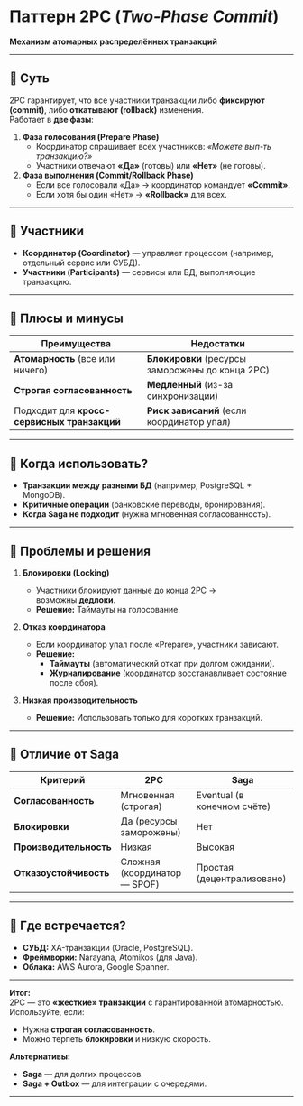 # **Паттерн 2PC** (*Two-Phase Commit*)

**Механизм атомарных распределённых транзакций**

---
## **🔹 Суть**
2PC гарантирует, что все участники транзакции либо **фиксируют (commit)**, либо **откатывают (rollback)** изменения.  
Работает в **две фазы**:
1. **Фаза голосования (Prepare Phase)**    
    - Координатор спрашивает всех участников: _«Можете вып-ть транзакцию?»_      
    - Участники отвечают **«Да»** (готовы) или **«Нет»** (не готовы).    
2. **Фаза выполнения (Commit/Rollback Phase)**    
    - Если все голосовали «Да» → координатор командует **«Commit»**.        
    - Если хотя бы один «Нет» → **«Rollback»** для всех.        

---
## **🔹 Участники**
- **Координатор (Coordinator)** — управляет процессом (например, отдельный сервис или СУБД).    
- **Участники (Participants)** — сервисы или БД, выполняющие транзакцию.    

---
## **🔹 Плюсы и минусы**

|**Преимущества**|**Недостатки**|
|---|---|
|**Атомарность** (все или ничего)|**Блокировки** (ресурсы заморожены до конца 2PC)|
|**Строгая согласованность**|**Медленный** (из-за синхронизации)|
|Подходит для **кросс-сервисных транзакций**|**Риск зависаний** (если координатор упал)|

---
## **🔹 Когда использовать?**
- **Транзакции между разными БД** (например, PostgreSQL + MongoDB).    
- **Критичные операции** (банковские переводы, бронирования).    
- **Когда Saga не подходит** (нужна мгновенная согласованность).    

---
## **🔹 Проблемы и решения**
1. **Блокировки (Locking)**    
    - Участники блокируют данные до конца 2PC → возможны **дедлоки**.        
    - **Решение:** Таймауты на голосование.
        
2. **Отказ координатора**    
    - Если координатор упал после «Prepare», участники зависают.        
    - **Решение:**        
        - **Таймауты** (автоматический откат при долгом ожидании).            
        - **Журналирование** (координатор восстанавливает состояние после сбоя).
            
3. **Низкая производительность**    
    - **Решение:** Использовать только для коротких транзакций.        

---
## **🔹 Отличие от Saga**

|**Критерий**|**2PC**|**Saga**|
|---|---|---|
|**Согласованность**|Мгновенная (строгая)|Eventual (в конечном счёте)|
|**Блокировки**|Да (ресурсы заморожены)|Нет|
|**Производительность**|Низкая|Высокая|
|**Отказоустойчивость**|Сложная (координатор — SPOF)|Простая (децентрализовано)|

---
## **🔹 Где встречается?**
- **СУБД:** XA-транзакции (Oracle, PostgreSQL).    
- **Фреймворки:** Narayana, Atomikos (для Java).    
- **Облака:** AWS Aurora, Google Spanner.    

---
**Итог:**  
2PC — это **«жесткие» транзакции** с гарантированной атомарностью.  
Используйте, если:
- Нужна **строгая согласованность**.    
- Можно терпеть **блокировки** и низкую скорость.    

**Альтернативы:**
- **Saga** — для долгих процессов.    
- **Saga + Outbox** — для интеграции с очередями.

---
